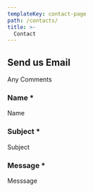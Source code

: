 ```yaml
---
templateKey: contact-page
path: /contacts/
title: >-
  Contact
---
```


## Send us Email

Any Comments

### Name \*

Name

### Subject \*

Subject

### Message \*

Messsage
